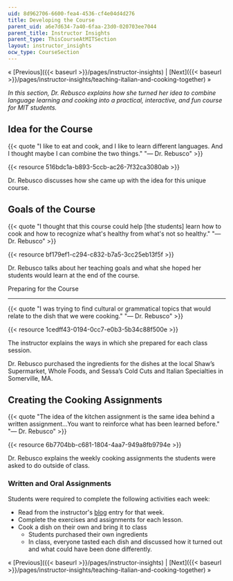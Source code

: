 ```yaml
---
uid: 8d962706-6600-fea4-4536-cf4e04d4d276
title: Developing the Course
parent_uid: a6e7d634-7a40-6faa-23d0-020703ee7044
parent_title: Instructor Insights
parent_type: ThisCourseAtMITSection
layout: instructor_insights
ocw_type: CourseSection
---
```


« [Previous]({{< baseurl >}}/pages/instructor-insights) | [Next]({{< baseurl >}}/pages/instructor-insights/teaching-italian-and-cooking-together) »

_In this section, Dr. Rebusco explains how she turned her idea to combine language learning and cooking into a practical, interactive, and fun course for MIT students._

Idea for the Course
-------------------

{{< quote "I like to eat and cook, and I like to learn different languages. And I thought maybe I can combine the two things." "— Dr. Rebusco" >}}

{{< resource 516bdc1a-b893-5ccb-ac26-7f32ca3080ab >}}

Dr. Rebusco discusses how she came up with the idea for this unique course.

Goals of the Course
-------------------

{{< quote "I thought that this course could help [the students] learn how to cook and how to recognize what's healthy from what's not so healthy." "— Dr. Rebusco" >}}

{{< resource bf179ef1-c294-c832-b7a5-3cc25eb13f5f >}}

Dr. Rebusco talks about her teaching goals and what she hoped her students
would learn at the end of the course.

Preparing for the Course

---------------------------

{{< quote "I was trying to find cultural or grammatical topics that would relate to the dish that we were cooking." "— Dr. Rebusco" >}}

{{< resource 1cedff43-0194-0cc7-e0b3-5b34c88f500e >}}

The instructor explains the ways in which she prepared for each class session. 

Dr. Rebusco purchased the ingredients for the dishes at the local Shaw’s Supermarket, Whole Foods, and Sessa’s Cold Cuts and Italian Specialties in Somerville, MA.

Creating the Cooking Assignments
--------------------------------

{{< quote "The idea of the kitchen assignment is the same idea behind a written assignment…You want to reinforce what has been learned before." "— Dr. Rebusco" >}}

{{< resource 6b7704bb-c681-1804-4aa7-949a8fb9794e >}}

Dr. Rebusco explains the weekly cooking assignments the students were asked to do
outside of class.

### Written and Oral Assignments

Students were required to complete the following activities each week:

*   Read from the instructor's [blog](http://www.speakcookitalian.blogspot.com/2012/02/lezione-numero-uno.html) entry for that week.
*   Complete the exercises and assignments for each lesson.
*   Cook a dish on their own and bring it to class
    *   Students purchased their own ingredients
    *   In class, everyone tasted each dish and discussed how it turned out and what could have been done differently.

« [Previous]({{< baseurl >}}/pages/instructor-insights) | [Next]({{< baseurl >}}/pages/instructor-insights/teaching-italian-and-cooking-together) »
